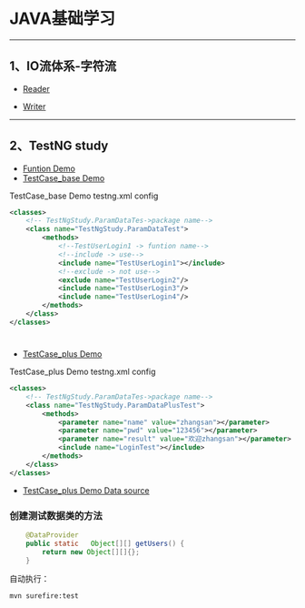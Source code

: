 # JAVA基础学习

---
## 1、IO流体系-字符流

- [Reader](./src/study/ReaderDemoTest.java)

- [Writer](./src/study/ReaderDemoTest.java)

---
## 2、TestNG study

- [Funtion Demo](./src/TestNgStudy/ParamData.java)
- [TestCase_base Demo](./test/TestNgStudy/ParamDataTest.java)

TestCase_base Demo testng.xml config
```xml
<classes>
    <!-- TestNgStudy.ParamDataTes->package name-->
    <class name="TestNgStudy.ParamDataTest">
        <methods>
            <!--TestUserLogin1 -> funtion name-->
            <!--include -> use-->
            <include name="TestUserLogin1"></include>
            <!--exclude -> not use-->
            <exclude name="TestUserLogin2"/>
            <include name="TestUserLogin3"/>
            <include name="TestUserLogin4"/>
        </methods>
    </class>
</classes>
```

#

- [TestCase_plus Demo](./test/TestNgStudy/ParamDataPlusTest.java)

TestCase_plus Demo testng.xml config

```xml
<classes>
    <!-- TestNgStudy.ParamDataTes->package name-->
    <class name="TestNgStudy.ParamDataPlusTest">
        <methods>
            <parameter name="name" value="zhangsan"></parameter>
            <parameter name="pwd" value="123456"></parameter>
            <parameter name="result" value="欢迎zhangsan"></parameter>
            <include name="LoginTest"></include>
        </methods>
    </class>
</classes>
```

- [TestCase_plus Demo Data source](./test/LoginDataSource/LoginParams.java)

### 创建测试数据类的方法
```java
    @DataProvider
    public static   Object[][] getUsers() {
        return new Object[][]{};
    }
```

自动执行：
```shell
mvn surefire:test
```